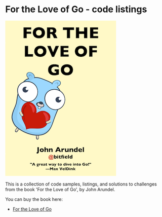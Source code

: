# For the Love of Go - code listings

[![Cover image](img/cover.png)](https://bitfieldconsulting.com/books/love)

This is a collection of code samples, listings, and solutions to challenges from the book 'For the Love of Go', by John Arundel.

You can buy the book here:

* [For the Love of Go](https://bitfieldconsulting.com/books/love)
